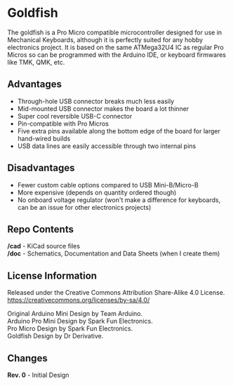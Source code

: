 # Goldfish
The goldfish is a Pro Micro compatible microcontroller designed for use in Mechanical Keyboards, although it is perfectly suited for any hobby electronics project.
It is based on the same ATMega32U4 IC as regular Pro Micros so can be programmed with the Arduino IDE, or keyboard firmwares like TMK, QMK, etc.

## Advantages
* Through-hole USB connector breaks much less easily
* Mid-mounted USB connector makes the board a lot thinner
* Super cool reversible USB-C connector
* Pin-compatible with Pro Micros
* Five extra pins available along the bottom edge of the board for larger hand-wired builds
* USB data lines are easily accessible through two internal pins

## Disadvantages
* Fewer custom cable options compared to USB Mini-B/Micro-B
* More expensive (depends on quantity ordered though)
* No onboard voltage regulator (won't make a difference for keyboards, can be an issue for other electronics projects)

## Repo Contents
**/cad** - KiCad source files  
**/doc** - Schematics, Documentation and Data Sheets (when I create them)  

## License Information
Released under the Creative Commons Attribution Share-Alike 4.0 License.  
https://creativecommons.org/licenses/by-sa/4.0/

Original Arduino Mini Design by Team Arduino.  
Arduino Pro Mini Design by Spark Fun Electronics.  
Pro Micro Design by Spark Fun Electronics.  
Goldfish Design by Dr Derivative.  
   
## Changes
**Rev. 0** - Initial Design  
   